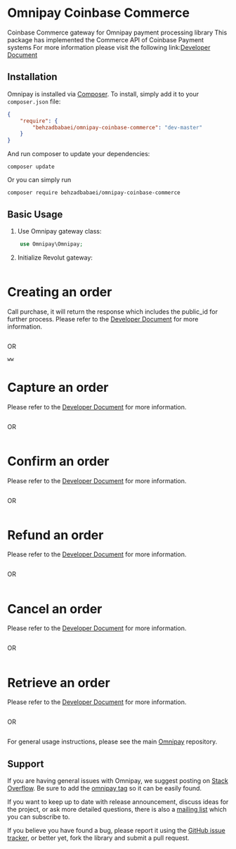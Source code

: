 # Omnipay Coinbase Commerce
Coinbase Commerce gateway for Omnipay payment processing library
This package has implemented the Commerce API of Coinbase Payment systems
For more information please visit the following link:[Developer Document](https://commerce.coinbase.com/docs/#php)

## Installation

Omnipay is installed via [Composer](http://getcomposer.org/). To install, simply add it
to your `composer.json` file:

```json
{
    "require": {
        "behzadbabaei/omnipay-coinbase-commerce": "dev-master"
    }
}
```

And run composer to update your dependencies:

    composer update

Or you can simply run

    composer require behzadbabaei/omnipay-coinbase-commerce

## Basic Usage

1. Use Omnipay gateway class:

```php
    use Omnipay\Omnipay;
```

2. Initialize Revolut gateway:

```php

```

# Creating an order
Call purchase, it will return the response which includes the public_id for further process.
Please refer to the [Developer Document]() for more information.

```php

```

OR

```php
ww
```

# Capture an order
Please refer to the [Developer Document]() for more information.

```php

```

OR

```php

```

# Confirm an order
Please refer to the [Developer Document]() for more information.

```php

```

OR

```php

```

# Refund an order
Please refer to the [Developer Document]() for more information.

```php

```

OR

```php

```

# Cancel an order
Please refer to the [Developer Document]() for more information.

```php

```

OR

```php

```

# Retrieve an order
Please refer to the [Developer Document]() for more information.

```php

```

OR

```php

```

For general usage instructions, please see the main [Omnipay](https://github.com/thephpleague/omnipay)
repository.

## Support

If you are having general issues with Omnipay, we suggest posting on
[Stack Overflow](http://stackoverflow.com/). Be sure to add the
[omnipay tag](http://stackoverflow.com/questions/tagged/omnipay) so it can be easily found.

If you want to keep up to date with release announcement, discuss ideas for the project,
or ask more detailed questions, there is also a [mailing list](https://groups.google.com/forum/#!forum/omnipay) which
you can subscribe to.

If you believe you have found a bug, please report it using the [GitHub issue tracker](https://github.com/behzadbabaei/omnipay-coinbase-commerce/issues),
or better yet, fork the library and submit a pull request.

